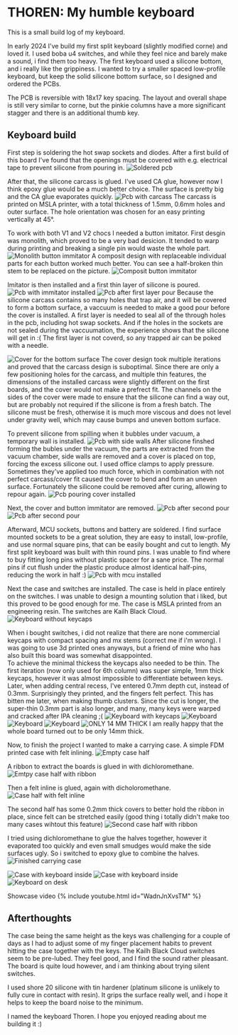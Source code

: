 # THOREN: My humble keyboard
This is a small build log of my keyboard.

In early 2024 I've build my first split keyboard (slightly modified corne) and loved it.
I used boba u4 switches, and while they feel nice and barely make a sound, i find them too heavy.
The first keyboard used a silicone bottom, and i really like the grippiness. 
I wanted to try a smaller spaced low-profile keyboard, but keep the solid silicone bottom surface,
so I designed and ordered the PCBs. 

The PCB is reversible with 18x17 key spacing.
The layout and overall shape is still very similar to corne, but the pinkie columns have a more significant stagger 
and there is an additional thumb key.


## Keyboard build
First step is soldering the hot swap sockets and diodes. 
After a first build of this board I've found that the openings must be covered with e.g. electrical tape 
to prevent silicone from pouring in.
![Soldered pcb](./content/0-soldered.jpg)

After that, the silicone carcass is glued. I've used CA glue, however now I think
epoxy glue would be a much better choice. The surface is pretty big and the CA glue evaporates
quickly.
![Pcb with carcass](./content/1-glued.jpg)
The carcass is printed on MSLA printer, with a total thickness of 1.5mm, 0.6mm holes and outer surface.
The hole orientation was chosen for an easy printing vertically at 45°.

To work with both V1 and V2 chocs I needed a button imitator.
First desgin was monolith, which proved to be a very bad desicion.
It tended to warp during printing and breaking a single pin would waste
the whole part. 
![Monolith button immitator](./content/2-bad-imitator.jpg)
A composit design with replaceable individual parts for each button worked much better.
You can see a half-broken thin stem to be replaced on the picture.
![Composit button immitator](./content/3-imitator.jpg)

Imitator is then installed and a first thin layer of silicone is poured.
![Pcb with immitator installed](./content/4-imitator-installed.jpg)
![Pcb after first layer pour](./content/5-first-pour.jpg)
Because the silicone carcass contains so many holes that trap air, and it will be 
covered to form a bottom surface, a vaccuum is needed to make a good pour before the cover is installed.
A first layer is needed to seal all of the through holes in the pcb, including
hot swap sockets. And if the holes in the sockets are not sealed 
during the vaccuumation, the experience shows that the silicone will get in :(
The first layer is not coverd, so any trapped air can be poked with a needle.

![Cover for the bottom surface](./content/6-cover.jpg)
The cover design took multiple iterations and proved that the carcass design is
suboptimal. Since there are only a few positioning holes for the carcass, and multiple thin features, 
the dimensions of the installed carcass were slightly different on the first boards, 
and the cover would not make a prefrect fit.
The channels on the sides of the cover were made to ensure that the silicone can find a way out, but
are probably not required if the silicone is from a fresh batch. The silicone must be fresh, otherwise
it is much more viscous and does not level under gravity well, which may cause bumps and uneven bottom surface.

To prevent silicone from spilling when it bubbles under vacuum, a temporary wall is installed.
![Pcb with side walls](./content/7-sides-installed.jpg)
After silicone finshed forming the bubles under the vacuum, the parts are extracted from the vacuum chamber, 
side walls are removed and a cover is placed on top, forcing the excess silicone out. 
I used office clamps to apply pressure. Sometimes they've applied too much force, which in combination with
not perfect carcass/cover fit caused the cover to bend and form an uneven surface.
Fortunately the silicone could be removed after curing, allowing to repour again.
![Pcb pouring cover installed](./content/8-cover-installed.jpg)

Next, the cover and button immitator are removed.
![Pcb after second pour](./content/9-second-pour.jpg)
![Pcb after second pour](./content/10-imitator-removed.jpg)

Afterward, MCU sockets, buttons and battery are soldered. 
I find surface mounted sockets to be a great solution, they are easy to install, low-profile, and use
normal square pins, that can be easily bought and cut to length. My first split keyboard was built 
with thin round pins. I was unable to find where to buy fitting long pins without plastic spacer for a sane price.
The normal pins if cut flush under the plastic produce almost identical half-pins, reducing the work in half :)
![Pcb with mcu installed](./content/11-mcu-soldered.jpg)

Next the case and switches are installed.
The case is held in place entirely on the switches. I was unable to design a mounting solution that i liked,
but this proved to be good enough for me. The case is MSLA printed from an engineering resin.
The switches are Kailh Black Cloud.
![Keyboard without keycaps](./content/12-case-buttons.jpg)

When i bought switches, i did not realize that there are none commercial keycaps with 
compact spacing and mx stems (correct me if i'm wrong). I was going to use 3d printed ones anyways, but
a friend of mine who has also built this board was somewhat disappointed.  
To achieve the minimal thickess the keycaps also needed to be thin. The first iteration 
(now only used for 6th column) was super simple, 1mm thick keycaps, however it was almost impossible to
differentiate between keys. Later, when adding central recess, I've entered 0.7mm depth cut, instead of 0.3mm. 
Surprisingly they printed, and the fingers felt perfect. This has bitten me later, when making thumb clusters.
Since the cut is longer, the super-thin 0.3mm part is also longer, and many, many keys were warped and cracked after 
IPA cleaning ;(
![Keyboard with keycaps](./content/12-keycaps.jpg)
![Keyboard](./content/13-two-halves.jpg)
![Keyboard](./content/14-two-halves.jpg)
![Keyboard](./content/15-two-halves-top.jpg)
![ONLY 14 MM THICK](./content/16-thickness.jpg)
I am really happy that the whole board turned out to be only 14mm thick.

Now, to finish the project I wanted to make a carrying case. A simple FDM printed case with felt inlining.
![Empty case half](./content/17-empty-case.jpg)

A ribbon to extract the boards is glued in with dichloromethane.
![Emtpy case half with ribbon](./content/18-empty-case-ribbon.jpg)

Then a felt inline is glued, again with dicholoromethane.
![Case half with felt inline](./content/19-case-felt.jpg)

The second half has some 0.2mm thick covers to better hold the ribbon in place, 
since felt can be stretched easily (good thing i totally didn't make too many cases wihtout this feature)
![Second case half with ribbon](./content/20-case-second-half.jpg)

I tried using dichloromethane to glue the halves together, however it evaporated too quickly and even small 
smudges would make the side surfaces ugly. So i switched to epoxy glue to combine the halves.
![Finished carrying case](./content/21-case-finished.jpg)

![Case with keyboard inside](./content/22-case-with-kb.jpg)
![Case with keyboard inside](./content/23-case-with-kb.jpg)
![Keyboard on desk](./content/24-on-desk.jpg)

Showcase video
{% include youtube.html id="WadnJnXvsTM" %}

## Afterthoughts
The case being the same height as the keys was challenging for a couple of days
as I had to adjust some of my finger placement habits to prevent hitting the case together with the keys.
The Kailh Black Cloud switches seem to be pre-lubed. They feel good, and I find the sound rather pleasant.
The board is quite loud however, and i am thinking about trying silent switches.

I used shore 20 silicone with tin hardener (platinum silicone is unlikely to fully cure in contact with resin).
It grips the surface really well, and i hope it helps to keep the board noise to the minimum.

I named the keyboard Thoren.
I hope you enjoyed reading about me building it :)

